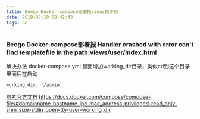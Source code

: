 ```yaml
---
title: Beego Docker-compose部署报views找不到
date: 2019-08-10 08:42:43
tags: Go
---
```


### Beego Docker-compose部署报 Handler crashed with error can't find templatefile in the path:views/user/index.html

解决办法
docker-compose.yml 里面增加working_dir目录，类似cd到这个目录里面后在启动

```
working_dir: '/admin'
```

[参考官方文档](https://docs.docker.com/compose/compose-file/#domainname-hostname-ipc-mac_address-privileged-read_only-shm_size-stdin_open-tty-user-working_dir)
https://docs.docker.com/compose/compose-file/#domainname-hostname-ipc-mac_address-privileged-read_only-shm_size-stdin_open-tty-user-working_dir
